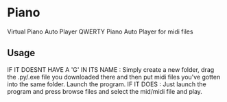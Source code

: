 # Piano
Virtual Piano Auto Player
QWERTY Piano Auto Player for midi files

## Usage 
IF IT DOESNT HAVE A 'G' IN ITS NAME : Simply create a new folder, drag the .py/.exe file you downloaded there and then put midi files you've gotten into the same folder.
Launch the program.
IF IT DOES : Just launch the program and press browse files and select the mid/midi file and play.
